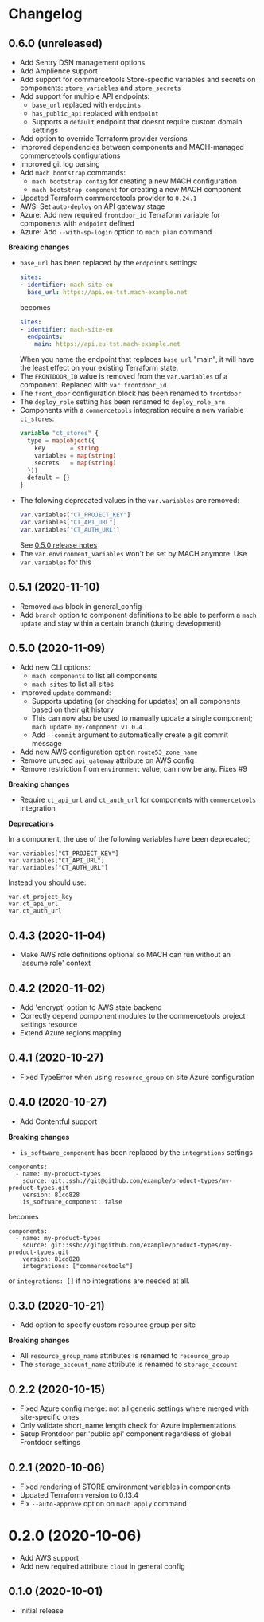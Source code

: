 # Changelog

## 0.6.0 (unreleased)
- Add Sentry DSN management options
- Add Amplience support
- Add support for commercetools Store-specific variables and secrets on components: `store_variables` and `store_secrets`
- Add support for multiple API endpoints:
    - `base_url` replaced with `endpoints`
    - `has_public_api` replaced with `endpoint`
    - Supports a `default` endpoint that doesnt require custom domain settings
- Add option to override Terraform provider versions
- Improved dependencies between components and MACH-managed commercetools configurations
- Improved git log parsing
- Add `mach bootstrap` commands:
    - `mach bootstrap config` for creating a new MACH configuration
    - `mach bootstrap component` for creating a new MACH component
- Updated Terraform commercetools provider to `0.24.1`
- AWS: Set `auto-deploy` on API gateway stage
- Azure: Add new required `frontdoor_id` Terraform variable for components with `endpoint` defined
- Azure: Add `--with-sp-login` option to `mach plan` command


**Breaking changes**

- `base_url` has been replaced by the `endpoints` settings:<br>
  ```yaml
  sites:
  - identifier: mach-site-eu
    base_url: https://api.eu-tst.mach-example.net
  ```
  becomes
  ```yaml
  sites:
  - identifier: mach-site-eu
    endpoints: 
      main: https://api.eu-tst.mach-example.net
  ```
  When you name the endpoint that replaces `base_url` "main", it will have the least effect on your existing Terraform state.
- The `FRONTDOOR_ID` value is removed from the `var.variables` of a component. Replaced with `var.frontdoor_id`
- The `front_door` configuration block has been renamed to `frontdoor`
- The `deploy_role` setting has been renamed to `deploy_role_arn`
- Components with a `commercetools` integration require a new variable `ct_stores`:
  ```terraform
  variable "ct_stores" {
    type = map(object({
      key       = string
      variables = map(string)
      secrets   = map(string)
    }))
    default = {}
  }
  ```
- The folowing deprecated values in the `var.variables` are removed:
  ```terraform
  var.variables["CT_PROJECT_KEY"]
  var.variables["CT_API_URL"]
  var.variables["CT_AUTH_URL"]
  ```
  See [0.5.0 release notes](#050-2020-11-09)
- The `var.environment_variables` won't be set by MACH anymore. Use `var.variables` for this
  

## 0.5.1 (2020-11-10)
- Removed `aws` block in general_config
- Add `branch` option to component definitions to be able to perform a `mach update` and stay within a certain branch (during development)
  

## 0.5.0 (2020-11-09)
- Add new CLI options:
    - `mach components` to list all components
    - `mach sites` to list all sites
- Improved `update` command:
    - Supports updating (or checking for updates) on all components based on their git history
    - This can now also be used to manually update a single component; `mach update my-component v1.0.4`
    - Add `--commit` argument to automatically create a git commit message
- Add new AWS configuration option `route53_zone_name`
- Remove unused `api_gateway` attribute on AWS config
- Remove restriction from `environment` value; can now be any. Fixes #9

**Breaking changes**

- Require `ct_api_url` and `ct_auth_url` for components with `commercetools` integration

**Deprecations**

In a component, the use of the following variables have been deprecated;

```
var.variables["CT_PROJECT_KEY"]
var.variables["CT_API_URL"]
var.variables["CT_AUTH_URL"]
```

Instead you should use:

```
var.ct_project_key
var.ct_api_url
var.ct_auth_url
```

## 0.4.3 (2020-11-04)
- Make AWS role definitions optional so MACH can run without an 'assume role' context


## 0.4.2 (2020-11-02)
- Add 'encrypt' option to AWS state backend
- Correctly depend component modules to the commercetools project settings resource
- Extend Azure regions mapping
  

## 0.4.1 (2020-10-27)
- Fixed TypeError when using `resource_group` on site Azure configuration


## 0.4.0 (2020-10-27)
- Add Contentful support

**Breaking changes**

- `is_software_component` has been replaced by the `integrations` settings

```
components:
  - name: my-product-types
    source: git::ssh://git@github.com/example/product-types/my-product-types.git
    version: 81cd828
    is_software_component: false
```

becomes

```
components:
  - name: my-product-types
    source: git::ssh://git@github.com/example/product-types/my-product-types.git
    version: 81cd828
    integrations: ["commercetools"]
```

or `integrations: []` if no integrations are needed at all.


## 0.3.0 (2020-10-21)
- Add option to specify custom resource group per site
  
**Breaking changes**

- All `resource_group_name` attributes is renamed to `resource_group`
- The `storage_account_name` attribute is renamed to `storage_account`


## 0.2.2 (2020-10-15)
- Fixed Azure config merge: not all generic settings where merged with site-specific ones
- Only validate short_name length check for Azure implementations
- Setup Frontdoor per 'public api' component regardless of global Frontdoor settings


## 0.2.1 (2020-10-06)
- Fixed rendering of STORE environment variables in components
- Updated Terraform version to 0.13.4
- Fix `--auto-approve` option on `mach apply` command


0.2.0 (2020-10-06)
=================
- Add AWS support
- Add new required attribute `cloud` in general config
  

## 0.1.0 (2020-10-01)
- Initial release
